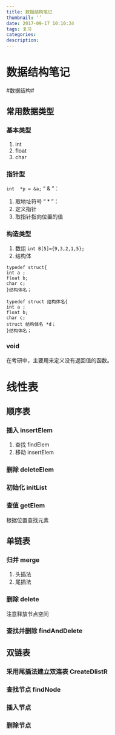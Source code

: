 ```yaml
---
title: 数据结构笔记
thumbnail: ‘’
date: 2017-09-17 10:10:34
tags: 复习
categories:
description: 
---
```

# 数据结构笔记
#数据结构#
## 常用数据类型
### 基本类型
1. int
2. float
3. char

### 指针型
`int  *p = &a;`
“ & ”：
1. 取地址符号
“ * ”：
1. 定义指针
2. 取指针指向位置的值

### 构造类型
1. 数组
`int B[5]={9,3,2,1,5};`
2. 结构体
```
typedef struct{
int a ;
float b;
char c;
}结构体名；

```
```
typedef struct 结构体名{
int a ;
float b;
char c;
struct 结构体名 *d；
}结构体名；
```

### void
在考研中，主要用来定义没有返回值的函数。

# 线性表
## 顺序表
### 插入 insertElem
1. 查找 findElem
2. 移动 insertElem
### 删除 deleteElem
### 初始化 initList
### 查值 getElem
根据位置查找元素
## 单链表
### 归并 merge
1. 头插法
2. 尾插法

### 删除 delete
注意释放节点空间

### 查找并删除 findAndDelete

## 双链表
### 采用尾插法建立双连表 CreateDlistR
### 查找节点 findNode
### 插入节点 
### 删除节点
